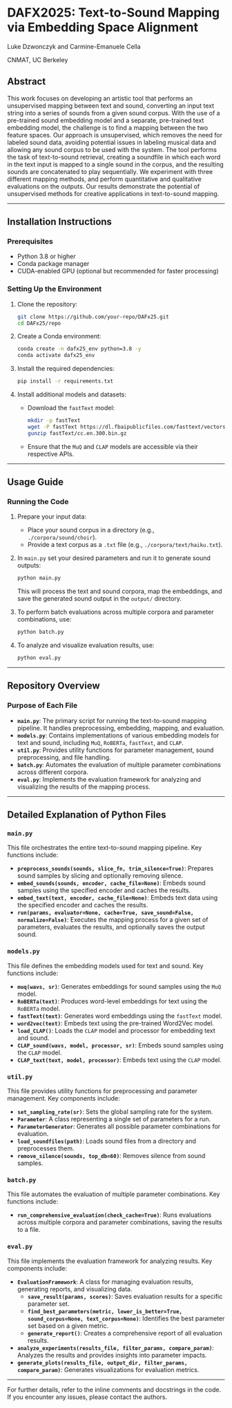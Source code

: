 # DAFX2025: Text-to-Sound Mapping via Embedding Space Alignment


Luke Dzwonczyk and Carmine-Emanuele Cella

CNMAT, UC Berkeley


## Abstract
This work focuses on developing an artistic tool that performs an unsupervised mapping between text and sound, converting an input text string into a series of sounds from a given sound corpus. With the use of a pre-trained sound embedding model and a separate, pre-trained text embedding model, the challenge is to find a mapping between the two feature spaces. Our approach is unsupervised, which removes the need for labeled sound data, avoiding potential issues in labeling musical data and allowing any sound corpus to be used with the system. The tool performs the task of text-to-sound retrieval, creating a soundfile in which each word in the text input is mapped to a single sound in the corpus, and the resulting sounds are concatenated to play sequentially. We experiment with three different mapping methods, and perform quantitative and qualitative evaluations on the outputs. Our results demonstrate the potential of unsupervised methods for creative applications in text-to-sound mapping.

---

## Installation Instructions

### Prerequisites
- Python 3.8 or higher
- Conda package manager
- CUDA-enabled GPU (optional but recommended for faster processing)

### Setting Up the Environment
1. Clone the repository:
   ```bash
   git clone https://github.com/your-repo/DAFx25.git
   cd DAFx25/repo
   ```

2. Create a Conda environment:
   ```bash
   conda create -n dafx25_env python=3.8 -y
   conda activate dafx25_env
   ```

3. Install the required dependencies:
   ```bash
   pip install -r requirements.txt
   ```

4. Install additional models and datasets:
   - Download the `fastText` model:
     ```bash
     mkdir -p fastText
     wget -P fastText https://dl.fbaipublicfiles.com/fasttext/vectors-crawl/cc.en.300.bin.gz
     gunzip fastText/cc.en.300.bin.gz
     ```
   - Ensure that the `MuQ` and `CLAP` models are accessible via their respective APIs.

---

## Usage Guide

### Running the Code
1. Prepare your input data:
   - Place your sound corpus in a directory (e.g., `./corpora/sound/choir`).
   - Provide a text corpus as a `.txt` file (e.g., `./corpora/text/haiku.txt`).

2. In `main.py` set your desired parameters and run it to generate sound outputs:
   ```bash
   python main.py
   ```
   This will process the text and sound corpora, map the embeddings, and save the generated sound output in the `output/` directory.

3. To perform batch evaluations across multiple corpora and parameter combinations, use:
   ```bash
   python batch.py
   ```

4. To analyze and visualize evaluation results, use:
   ```bash
   python eval.py
   ```

---

## Repository Overview

### Purpose of Each File
- **`main.py`**: The primary script for running the text-to-sound mapping pipeline. It handles preprocessing, embedding, mapping, and evaluation.
- **`models.py`**: Contains implementations of various embedding models for text and sound, including `MuQ`, `RoBERTa`, `fastText`, and `CLAP`.
- **`util.py`**: Provides utility functions for parameter management, sound preprocessing, and file handling.
- **`batch.py`**: Automates the evaluation of multiple parameter combinations across different corpora.
- **`eval.py`**: Implements the evaluation framework for analyzing and visualizing the results of the mapping process.

---

## Detailed Explanation of Python Files

### `main.py`
This file orchestrates the entire text-to-sound mapping pipeline. Key functions include:
- **`preprocess_sounds(sounds, slice_fn, trim_silence=True)`**: Prepares sound samples by slicing and optionally removing silence.
- **`embed_sounds(sounds, encoder, cache_file=None)`**: Embeds sound samples using the specified encoder and caches the results.
- **`embed_text(text, encoder, cache_file=None)`**: Embeds text data using the specified encoder and caches the results.
- **`run(params, evaluator=None, cache=True, save_sound=False, normalize=False)`**: Executes the mapping process for a given set of parameters, evaluates the results, and optionally saves the output sound.

### `models.py`
This file defines the embedding models used for text and sound. Key functions include:
- **`muq(wavs, sr)`**: Generates embeddings for sound samples using the `MuQ` model.
- **`RoBERTa(text)`**: Produces word-level embeddings for text using the `RoBERTa` model.
- **`fastText(text)`**: Generates word embeddings using the `fastText` model.
- **`word2vec(text)`**: Embeds text using the pre-trained Word2Vec model.
- **`load_CLAP()`**: Loads the `CLAP` model and processor for embedding text and sound.
- **`CLAP_sound(wavs, model, processor, sr)`**: Embeds sound samples using the `CLAP` model.
- **`CLAP_text(text, model, processor)`**: Embeds text using the `CLAP` model.

### `util.py`
This file provides utility functions for preprocessing and parameter management. Key components include:
- **`set_sampling_rate(sr)`**: Sets the global sampling rate for the system.
- **`Parameter`**: A class representing a single set of parameters for a run.
- **`ParameterGenerator`**: Generates all possible parameter combinations for evaluation.
- **`load_soundfiles(path)`**: Loads sound files from a directory and preprocesses them.
- **`remove_silence(sounds, top_db=60)`**: Removes silence from sound samples.

### `batch.py`
This file automates the evaluation of multiple parameter combinations. Key functions include:
- **`run_comprehensive_evaluation(check_cache=True)`**: Runs evaluations across multiple corpora and parameter combinations, saving the results to a file.

### `eval.py`
This file implements the evaluation framework for analyzing results. Key components include:
- **`EvaluationFramework`**: A class for managing evaluation results, generating reports, and visualizing data.
  - **`save_result(params, scores)`**: Saves evaluation results for a specific parameter set.
  - **`find_best_parameters(metric, lower_is_better=True, sound_corpus=None, text_corpus=None)`**: Identifies the best parameter set based on a given metric.
  - **`generate_report()`**: Creates a comprehensive report of all evaluation results.
- **`analyze_experiments(results_file, filter_params, compare_param)`**: Analyzes the results and provides insights into parameter impacts.
- **`generate_plots(results_file, output_dir, filter_params, compare_param)`**: Generates visualizations for evaluation metrics.

---

For further details, refer to the inline comments and docstrings in the code. If you encounter any issues, please contact the authors.
